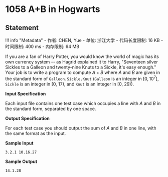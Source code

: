 
# 1058 A+B in Hogwarts

## Statement

!!! info "Metadata"
    - 作者: CHEN, Yue
    - 单位: 浙江大学
    - 代码长度限制: 16 KB
    - 时间限制: 400 ms
    - 内存限制: 64 MB

If you are a fan of Harry Potter, you would know the world of magic has its own currency system -- as Hagrid explained it to Harry, "Seventeen silver Sickles to a Galleon and twenty-nine Knuts to a Sickle, it's easy enough." Your job is to write a program to compute $A+B$ where $A$ and $B$ are given in the standard form of `Galleon.Sickle.Knut` (`Galleon` is an integer in [$0, 10^7$], `Sickle` is an integer in [0, 17), and `Knut` is an integer in [0, 29)).

**Input Specification**

Each input file contains one test case which occupies a line with $A$ and $B$ in the standard form, separated by one space.

**Output Specification**

For each test case you should output the sum of $A$ and $B$ in one line, with the same format as the input.

**Sample Input**
```plaintext
3.2.1 10.16.27
```

**Sample Output**
```plaintext
14.1.28
```

